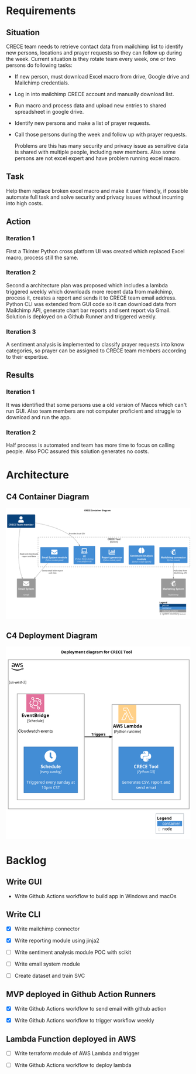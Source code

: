 # Requirements

## Situation

CRECE team needs to retrieve contact data from mailchimp list to identify new persons, locations and prayer requests so they can follow up during the week.
Current situation is they rotate team every week, one or two persons do following tasks:

-   If new person, must download Excel macro from drive, Google drive and Mailchimp credentials.
-   Log in into mailchimp CRECE account and manually download list.
-   Run macro and process data and upload new entries to shared spreadsheet in google drive.
-   Identify new persons and make a list of prayer requests.
-   Call those persons during the week and follow up with prayer requests.
    
    Problems are this has many security and privacy issue as sensitive data is shared with multiple people, including new members.
    Also some persons are not excel expert and have problem running excel macro.

## Task

Help them replace broken excel macro and make it user friendly, if possible automate full task and solve security and privacy issues without incurring into high costs.

## Action

### Iteration 1

First a Tkinter Python cross platform UI was created which replaced Excel macro, process still the same.

### Iteration 2

Second a architecture plan was proposed which includes a lambda triggered weekly which downloads more recent data from mailchimp, process it, creates a report and sends it to CRECE team email address.
Python CLI was extended from GUI code so it can download data from Mailchimp API, generate chart bar reports and sent report via Gmail. Solution is deployed on a Github Runner and triggered weekly.

### Iteration 3

A sentiment analysis is implemented to classify prayer requests into know categories, so prayer can be assigned to CRECE team members according to their expertise.

## Results

### Iteration 1

It was identified that some persons use a old version of Macos which can't run GUI. Also team members are not computer proficient and struggle to download and run the app.

### Iteration 2

Half process is automated and team has more time to focus on calling people. Also POC assured this solution generates no costs.

# Architecture

## C4 Container Diagram

![img](architecture.png)

## C4 Deployment Diagram

![img](deployment.png)

# Backlog

## Write GUI

-   Write Github Actions workflow to build app in Windows and macOs

## Write CLI

-   [X] Write mailchimp connector

-   [X] Write reporting module using jinja2

-   [ ] Write sentiment analysis module POC with scikit

-   [ ] Write email system module

-   [ ] Create dataset and train SVC

## MVP deployed in Github Action Runners

-   [X] Write Github Actions workflow to send email with github action

-   [X] Write Github Actions workflow to trigger workflow weekly

## Lambda Function deployed in AWS

-   [ ] Write terraform module of AWS Lambda and trigger

-   [ ] Write Github Actions workflow to deploy lambda